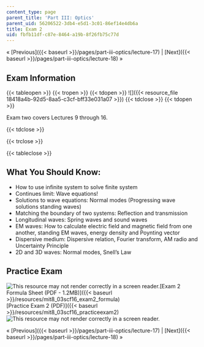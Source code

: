 ```yaml
---
content_type: page
parent_title: 'Part III: Optics'
parent_uid: 56206522-3db4-e5d1-3c01-86ef14e4db6a
title: Exam 2
uid: fbfb11df-c87e-8464-a19b-8f26fb75c77d
---
```


« [Previous]({{< baseurl >}}/pages/part-iii-optics/lecture-17) | [Next]({{< baseurl >}}/pages/part-iii-optics/lecture-18) »

Exam Information
----------------

{{< tableopen >}}
{{< tropen >}}
{{< tdopen >}}
![]({{< resource_file 18418a4b-92d5-8aa5-c3cf-bff33e031a07 >}})
{{< tdclose >}}
{{< tdopen >}}


Exam two covers Lectures 9 through 16.


{{< tdclose >}}

{{< trclose >}}

{{< tableclose >}}

What You Should Know:
---------------------

*   How to use infinite system to solve finite system
*   Continues limit: Wave equations!
*   Solutions to wave equations: Normal modes (Progressing wave solutions standing waves)
*   Matching the boundary of two systems: Reflection and transmission
*   Longitudinal waves: Spring waves and sound waves
*   EM waves: How to calculate electric field and magnetic field from one another, standing EM waves, energy density and Poynting vector
*   Dispersive medium: Dispersive relation, Fourier transform, AM radio and Uncertainty Principle
*   2D and 3D waves: Normal modes, Snell’s Law

Practice Exam
-------------

![This resource may not render correctly in a screen reader.](/images/inacessible.gif)[Exam 2 Formula Sheet (PDF - 1.2MB)]({{< baseurl >}}/resources/mit8_03scf16_exam2_formula)  
[Practice Exam 2 (PDF)]({{< baseurl >}}/resources/mit8_03scf16_practiceexam2)  
![This resource may not render correctly in a screen reader.](/images/inacessible.gif)

« [Previous]({{< baseurl >}}/pages/part-iii-optics/lecture-17) | [Next]({{< baseurl >}}/pages/part-iii-optics/lecture-18) »